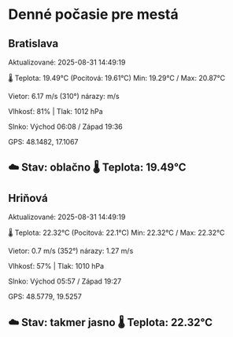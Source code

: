 ﻿# Denné počasie pre mestá

## Bratislava
Aktualizované: 2025-08-31 14:49:19

🌡️ Teplota: 19.49°C 
(Pocitová: 19.61°C)
Min: 19.29°C / Max: 20.87°C

Vietor: 6.17 m/s    (310°) 
nárazy:  m/s

Vlhkosť: 81% | Tlak: 1012 hPa

Slnko: Východ 06:08 / Západ 19:36

GPS: 48.1482, 17.1067

☁️ Stav: oblačno        🌡️ Teplota: 19.49°C
---

## Hriňová
Aktualizované: 2025-08-31 14:49:19

🌡️ Teplota: 22.32°C 
(Pocitová: 22.1°C)
Min: 22.32°C / Max: 22.32°C

Vietor: 0.7 m/s (352°)
nárazy: 1.27 m/s

Vlhkosť: 57% | Tlak: 1010 hPa

Slnko: Východ 05:57 / Západ 19:27

GPS: 48.5779, 19.5257

☁️ Stav: takmer jasno        🌡️ Teplota: 22.32°C
---
